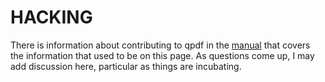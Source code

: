 # HACKING

There is information
about contributing to qpdf in the [manual](https://qpdf.readthedocs.io/en/latest/contributing.html)
that covers the information that used to be on this page. As questions come up, I may add discussion
here, particular as things are incubating.
